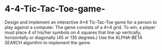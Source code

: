 # 4-4-Tic-Tac-Toe-game-
Design and implement an interactive 4×4 Tic-Tac-Toe game for a person to play against a computer.
The game consists of a 4×4 grid. To win, a player must place 4 of his/her symbols on 4 squares that line up vertically, horizontally or diagonally (45 or 135 degrees.) 
Use the ALPHA-BETA SEARCH algorithm to implement the game. 
